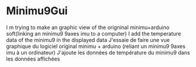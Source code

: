 # Minimu9Gui
I m trying to make an graphic view of the origninal minimu+arduino soft(linking an minimu9 9axes imu to a computer)
I add the temperature data of the minimu9 in the displayed data
J'essaie de faire une vue graphique du logiciel original minimu + arduino (reliant un minimu9 9axes imu à un ordinateur)
J'ajoute les données de température du minimu9 dans les données affichées


